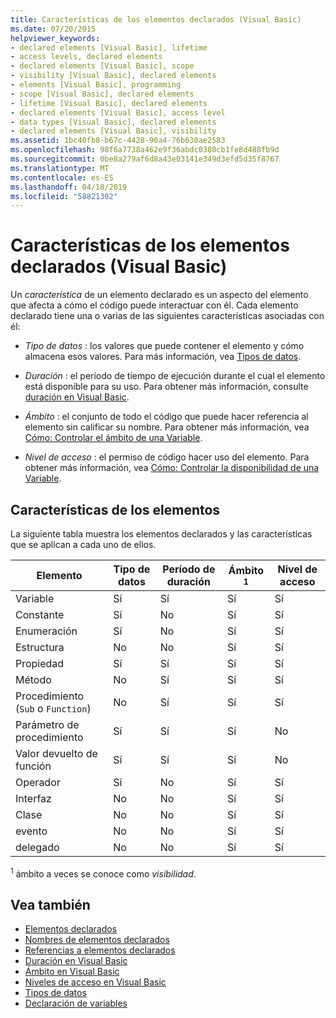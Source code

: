 ```yaml
---
title: Características de los elementos declarados (Visual Basic)
ms.date: 07/20/2015
helpviewer_keywords:
- declared elements [Visual Basic], lifetime
- access levels, declared elements
- declared elements [Visual Basic], scope
- visibility [Visual Basic], declared elements
- elements [Visual Basic], programming
- scope [Visual Basic], declared elements
- lifetime [Visual Basic], declared elements
- declared elements [Visual Basic], access level
- data types [Visual Basic], declared elements
- declared elements [Visual Basic], visibility
ms.assetid: 1bc40fb8-b67c-4428-90a4-76b630ae2583
ms.openlocfilehash: 98f6a7738a462e9f36abdc0380cb1fe8d488fb9d
ms.sourcegitcommit: 0be8a279af6d8a43e03141e349d3efd5d35f8767
ms.translationtype: MT
ms.contentlocale: es-ES
ms.lasthandoff: 04/18/2019
ms.locfileid: "58821302"
---
```

# <a name="declared-element-characteristics-visual-basic"></a>Características de los elementos declarados (Visual Basic)
Un *característica* de un elemento declarado es un aspecto del elemento que afecta a cómo el código puede interactuar con él. Cada elemento declarado tiene una o varias de las siguientes características asociadas con él:  
  
-   *Tipo de datos* : los valores que puede contener el elemento y cómo almacena esos valores. Para más información, vea [Tipos de datos](../../../../visual-basic/language-reference/data-types/index.md).  
  
-   *Duración* : el período de tiempo de ejecución durante el cual el elemento está disponible para su uso. Para obtener más información, consulte [duración en Visual Basic](../../../../visual-basic/programming-guide/language-features/declared-elements/lifetime.md).  
  
-   *Ámbito* : el conjunto de todo el código que puede hacer referencia al elemento sin calificar su nombre. Para obtener más información, vea [Cómo: Controlar el ámbito de una Variable](../../../../visual-basic/programming-guide/language-features/declared-elements/how-to-control-the-scope-of-a-variable.md).  
  
-   *Nivel de acceso* : el permiso de código hacer uso del elemento. Para obtener más información, vea [Cómo: Controlar la disponibilidad de una Variable](../../../../visual-basic/programming-guide/language-features/declared-elements/how-to-control-the-availability-of-a-variable.md).  
  
## <a name="characteristics-of-the-elements"></a>Características de los elementos  
 La siguiente tabla muestra los elementos declarados y las características que se aplican a cada uno de ellos.  
  
|Elemento|Tipo de datos|Período de duración|Ámbito <sup>1</sup>|Nivel de acceso|  
|-------------|---------------|--------------|------------------------|------------------|  
|Variable|Sí|Sí|Sí|Sí|  
|Constante|Sí|No|Sí|Sí|  
|Enumeración|Sí|No|Sí|Sí|  
|Estructura|No|No|Sí|Sí|  
|Propiedad|Sí|Sí|Sí|Sí|  
|Método|No|Sí|Sí|Sí|  
|Procedimiento (`Sub` o `Function`)|No|Sí|Sí|Sí|  
|Parámetro de procedimiento|Sí|Sí|Sí|No|  
|Valor devuelto de función|Sí|Sí|Sí|No|  
|Operador|Sí|No|Sí|Sí|  
|Interfaz|No|No|Sí|Sí|  
|Clase|No|No|Sí|Sí|  
|evento|No|No|Sí|Sí|  
|delegado|No|No|Sí|Sí|  
  
 <sup>1</sup> ámbito a veces se conoce como *visibilidad*.  
  
## <a name="see-also"></a>Vea también

- [Elementos declarados](../../../../visual-basic/programming-guide/language-features/declared-elements/index.md)
- [Nombres de elementos declarados](../../../../visual-basic/programming-guide/language-features/declared-elements/declared-element-names.md)
- [Referencias a elementos declarados](../../../../visual-basic/programming-guide/language-features/declared-elements/references-to-declared-elements.md)
- [Duración en Visual Basic](../../../../visual-basic/programming-guide/language-features/declared-elements/lifetime.md)
- [Ámbito en Visual Basic](../../../../visual-basic/programming-guide/language-features/declared-elements/scope.md)
- [Niveles de acceso en Visual Basic](../../../../visual-basic/programming-guide/language-features/declared-elements/access-levels.md)
- [Tipos de datos](../../../../visual-basic/programming-guide/language-features/data-types/index.md)
- [Declaración de variables](../../../../visual-basic/programming-guide/language-features/variables/variable-declaration.md)
